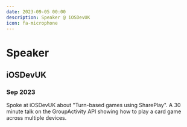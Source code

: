 ```yaml
---
date: 2023-09-05 00:00
description: Speaker @ iOSDevUK
icon: fa-microphone
---
```

# Speaker
## iOSDevUK
### Sep 2023


Spoke at iOSDevUK about "Turn-based games using SharePlay". A 30 minute talk on the GroupActivity API showing how to play a card game across multiple devices.
